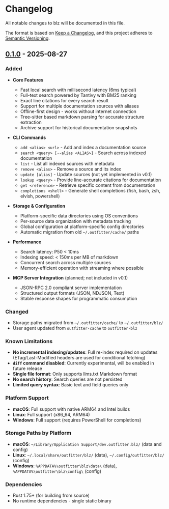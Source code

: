 # Changelog

All notable changes to blz will be documented in this file.

The format is based on [Keep a Changelog](https://keepachangelog.com/en/1.0.0/),
and this project adheres to [Semantic Versioning](https://semver.org/spec/v2.0.0.html).

## [0.1.0] - 2025-08-27

### Added

- **Core Features**
  - Fast local search with millisecond latency (6ms typical)
  - Full-text search powered by Tantivy with BM25 ranking
  - Exact line citations for every search result
  - Support for multiple documentation sources with aliases
  - Offline-first design - works without internet connection
  - Tree-sitter based markdown parsing for accurate structure extraction
  - Archive support for historical documentation snapshots


- **CLI Commands**
  - `add <alias> <url>` - Add and index a documentation source
  - `search <query> [--alias <ALIAS>]` - Search across indexed documentation
  - `list` - List all indexed sources with metadata
  - `remove <alias>` - Remove a source and its index
  - `update [alias]` - Update sources (not yet implemented in v0.1)
  - `lookup <query>` - Provide line-accurate citations for documentation
  - `get <reference>` - Retrieve specific content from documentation
  - `completions <shell>` - Generate shell completions (fish, bash, zsh, elvish, powershell)


- **Storage & Configuration**
  - Platform-specific data directories using OS conventions
  - Per-source data organization with metadata tracking
  - Global configuration at platform-specific config directories
  - Automatic migration from old `~/.outfitter/cache/` paths

- **Performance**
  - Search latency: P50 < 10ms
  - Indexing speed: < 150ms per MB of markdown
  - Concurrent search across multiple sources
  - Memory-efficient operation with streaming where possible

- **MCP Server Integration** (planned; not included in v0.1)
  - JSON-RPC 2.0 compliant server implementation
  - Structured output formats (JSON, NDJSON, Text)
  - Stable response shapes for programmatic consumption

### Changed

- Storage paths migrated from `~/.outfitter/cache/` to `~/.outfitter/blz/`
- User agent updated from `outfitter-cache` to `outfitter-blz`

### Known Limitations

- **No incremental indexing/updates**: Full re-index required on updates (ETag/Last-Modified headers are used for conditional fetching)
- **`diff` command disabled**: Currently experimental, will be enabled in future release
- **Single file format**: Only supports llms.txt Markdown format
- **No search history**: Search queries are not persisted
- **Limited query syntax**: Basic text and field queries only

### Platform Support

- **macOS**: Full support with native ARM64 and Intel builds
- **Linux**: Full support (x86_64, ARM64)
- **Windows**: Full support (requires PowerShell for completions)

### Storage Paths by Platform

- **macOS**: `~/Library/Application Support/dev.outfitter.blz/` (data and config)
- **Linux**: `~/.local/share/outfitter/blz/` (data), `~/.config/outfitter/blz/` (config)
- **Windows**: `%APPDATA%\outfitter\blz\data\` (data), `%APPDATA%\outfitter\blz\config\` (config)

### Dependencies

- Rust 1.75+ (for building from source)
- No runtime dependencies - single static binary

[0.1.0]: https://github.com/outfitter-dev/blz/releases/tag/v0.1.0